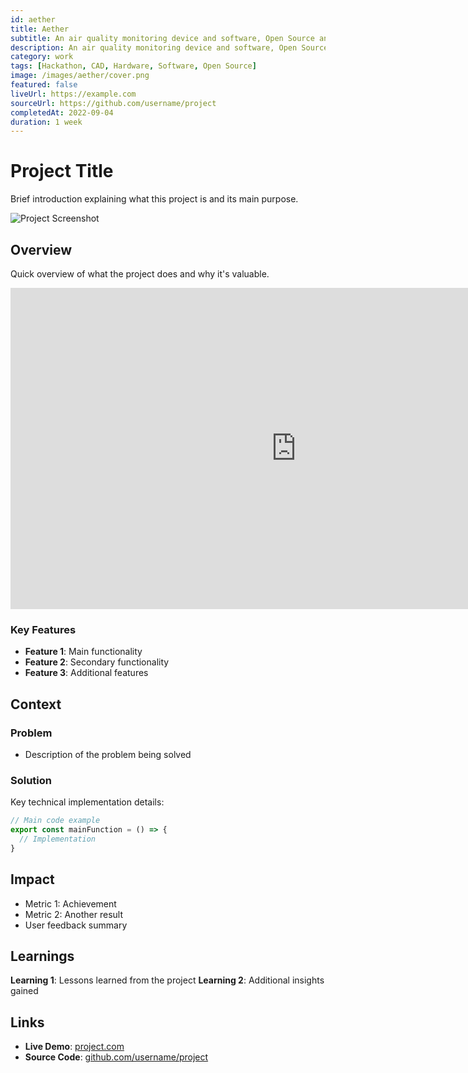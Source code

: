 ```yaml
---
id: aether
title: Aether
subtitle: An air quality monitoring device and software, Open Source and powered by .NET 6.
description: An air quality monitoring device and software, Open Source and powered by .NET 6.
category: work
tags: [Hackathon, CAD, Hardware, Software, Open Source]
image: /images/aether/cover.png
featured: false
liveUrl: https://example.com
sourceUrl: https://github.com/username/project
completedAt: 2022-09-04
duration: 1 week
---
```


# Project Title

Brief introduction explaining what this project is and its main purpose.

![Project Screenshot](/images/simple-template.svg)

## Overview

Quick overview of what the project does and why it's valuable.
<iframe width="913" height="514" src="https://www.youtube.com/embed/VsS-zbfhtrs" title="Aether Intro" frameborder="0" allow="accelerometer; autoplay; clipboard-write; encrypted-media; gyroscope; picture-in-picture; web-share" referrerpolicy="strict-origin-when-cross-origin" allowfullscreen></iframe>

### Key Features

- **Feature 1**: Main functionality
- **Feature 2**: Secondary functionality
- **Feature 3**: Additional features

## Context

### Problem

- Description of the problem being solved

### Solution

Key technical implementation details:

```typescript
// Main code example
export const mainFunction = () => {
  // Implementation
}
```

## Impact

- Metric 1: Achievement
- Metric 2: Another result
- User feedback summary
  
## Learnings

**Learning 1**: Lessons learned from the project
**Learning 2**: Additional insights gained

## Links

- **Live Demo**: [project.com](https://example.com)
- **Source Code**: [github.com/username/project](https://github.com/username/project)
